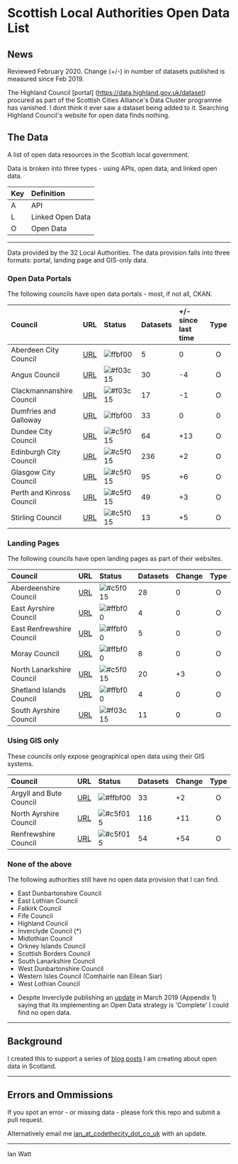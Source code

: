 # Scottish Local Authorities Open Data List

## News
Reviewed February 2020. Change (+/-) in number of datasets published is measured since Feb 2019. 

The Highland Council [portal] (https://data.highland.gov.uk/dataset) procured as part of the Scottish Cities Alliance's Data Cluster programme has vanished. I dont think it ever saw a dataset being added to it. Searching Highland Council's website for open data finds nothing. 

## The Data
A list of open data resources in the Scottish local government. 

Data is broken into three types - using APIs, open data, and linked open data.

| Key     | Definition |
| :------ |:-----------| 
|A|API|
|L|Linked Open Data|
|O|Open Data|

------

Data provided by the 32 Local Authorities. The data provision falls into three formats: portal, landing page and GIS-only data. 

### Open Data Portals

The following councils have open data portals - most, if not all, CKAN. 

| Council       | URL         | Status| Datasets | +/- since last time| Type |
| :------------- |:-------------| :-----|:------|:------|:------:
| Aberdeen City Council | [URL](http://data.aberdeencity.gov.uk)  | ![ffbf00](https://placehold.it/15/ffbf00/000000?text=+)|5 | 0|O|
| Angus Council | [URL](http://opendata.angus.gov.uk)  | ![#f03c15](https://placehold.it/15/f03c15/000000?text=+)|30 | -4| O|
| Clackmannanshire Council | [URL](http://gis.clacksweb.org.uk) | ![#f03c15](https://placehold.it/15/f03c15/000000?text=+)|17 |-1|O|
| Dumfries and Galloway| [URL](https://usmart.io/#/org/dumgal/discovery?limit=20&offset=0) | ![ffbf00](https://placehold.it/15/ffbf00/000000?text=+)|33 | 0 | 0| 
| Dundee City Council |[URL](https://data.dundeecity.gov.uk/dataset)| ![#c5f015](https://placehold.it/15/c5f015/000000?text=+)|64| +13| O|
| Edinburgh City Council| [URL](https://edinburghopendata.info)| ![#c5f015](https://placehold.it/15/c5f015/000000?text=+)|236|+2| O|
| Glasgow City Council | [URL](https://data.glasgow.gov.uk)| ![#c5f015](https://placehold.it/15/c5f015/000000?text=+)|95 | +6 |O|
| Perth and Kinross Council|[URL](https://data.pkc.gov.uk/dataset) |![#c5f015](https://placehold.it/15/c5f015/000000?text=+)| 49|+3|O|
| Stirling Council | [URL](https://data.stirling.gov.uk/dataset)| ![#c5f015](https://placehold.it/15/c5f015/000000?text=+)|13| +5| O|


### Landing Pages 

The following councils have open landing pages as part of their websites. 

| Council       | URL         | Status|Datasets |Change| Type|
| :------------- |:-------------| :-----|:-----| :---|:---:|
|Aberdeenshire Council|[URL](https://www.aberdeenshire.gov.uk/online/open-data/)|![#c5f015](https://placehold.it/15/c5f015/000000?text=+)|28|0|O|
|East Ayrshire Council|[URL](https://www.east-ayrshire.gov.uk/CouncilAndGovernment/About-the-Council/Information-and-statistics/Open-Data.aspx)|![#ffbf00](https://placehold.it/15/ffbf00/000000?text=+)|4|0|O|
|East Renfrewshire Council|[URL](https://data.gov.uk/publisher/east-renfrewshire-council)|![#ffbf00](https://placehold.it/15/ffbf00/000000?text=+)|5|0|O|
|Moray Council|[URL](http://www.moray.gov.uk/moray_standard/page_110140.html)|![#ffbf00](https://placehold.it/15/ffbf00/000000?text=+)|8|0|O|
|North Lanarkshire Council|[URL](https://data.gov.uk/search?q=%22North+Lanarkshire%22) |![#c5f015](https://placehold.it/15/c5f015/000000?text=+)|20|+3|O|
|Shetland Islands Council|[URL](https://www.shetland.gov.uk/information-rights/OpenData.asp)|![#ffbf00](https://placehold.it/15/ffbf00/000000?text=+)|4|0|O|
|South Ayrshire Council|[URL](https://www.south-ayrshire.gov.uk/opendata/)|![#f03c15](https://placehold.it/15/f03c15/000000?text=+)|11|0|O|

### Using GIS only

These councils only expose geographical open data using their GIS systems. 

| Council       | URL         | Status| Datasets | Change|Type|
| :------------- |:-------------| :-----|:------|:----|:----:|
|Argyll and Bute Council|[URL](https://data-argyll-bute.opendata.arcgis.com/) |![#ffbf00](https://placehold.it/15/ffbf00/000000?text=+)|33|+2|O|
|North Ayrshire Council|[URL](https://maps-north-ayrshire.opendata.arcgis.com)|![#c5f015](https://placehold.it/15/c5f015/000000?text=+)|116|+11|O|
|Renfrewshire Council|[URL](http://data-ren.opendata.arcgis.com/search)|![#c5f015](https://placehold.it/15/c5f015/000000?text=+)|54|+54|O|

### None of the above
The following authorities still have no open data provision that I can find. 

- East Dunbartonshire Council
- East Lothian Council
- Falkirk Council
- Fife Council
- Highland Council
- Inverclyde Council (*)
- Midlothian Council
- Orkney Islands Council
- Scottish Borders Council
- South Lanarkshire Council
- West Dunbartonshire Council
- Western Isles Council (Comhairle nan Eilean Siar)
- West Lothian Council
* Despite Inverclyde publishing an [update](file:///Users/ian/Downloads/Policy%20&%20Resources%20PUBLIC.pdf) in March 2019 (Appendix 1) saying that its implementing an Open Data strategy is 'Complete' I could find no open data.

--- 



## Background

I created this to support a series of [blog posts](https://codethecity.co.uk/category/open-data/) I am creating about open data in Scotland. 

---
## Errors and Ommissions
If you spot an error - or missing data - please fork this repo and submit a pull request. 

Alternatively email me [ian_at_codethecity_dot_co_uk](mailto:ian@codethecity.co.uk) with an update. 

--- 

Ian Watt  
